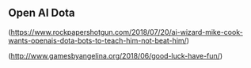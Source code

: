 ## Open AI Dota

(https://www.rockpapershotgun.com/2018/07/20/ai-wizard-mike-cook-wants-openais-dota-bots-to-teach-him-not-beat-him/)

(http://www.gamesbyangelina.org/2018/06/good-luck-have-fun/)
